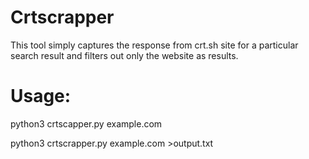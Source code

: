 # Crtscrapper
This tool simply captures the response from crt.sh site for a particular search result and filters out only the website as results.  

# Usage:
python3 crtscapper.py example.com

python3 crtscrapper.py example.com >output.txt
